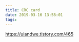 ```yaml
---
title: CRC card
date: 2019-03-16 13:58:01
tags:
---
```


https://uiandwe.tistory.com/465

<!-- more -->